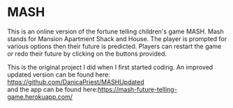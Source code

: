 # MASH
This is an online version of the fortune telling children's game MASH. Mash stands for Mansion Apartment Shack and House. The player is prompted for various options then their future is predicted. Players can restart the game or redo their future by clicking on the buttons provided.

This is the original project I did when I first started coding. An improved updated version can be found here: https://github.com/DanicaPriest/MASHUpdated <br> and the app can be found here:https://mash-future-telling-game.herokuapp.com/
